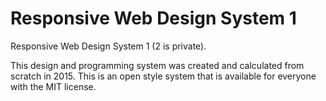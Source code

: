 # Responsive Web Design System 1
Responsive Web Design System 1 (2 is private).


This design and programming system was created and calculated from scratch in 2015. This is an open style system that is available for everyone with the MIT license.